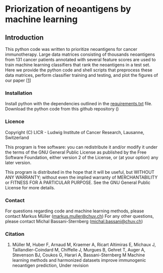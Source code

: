 # Priorization of neoantigens by machine learning

## Introduction
This python code was written to prioritize neoantigens for cancer immunotherapy. Large data matrices consisting of thousands neoantigens from 131 cancer patients annotated with several feature scores are used to train machine learning classifiers that rank the neoantigens in a test set. Here we provide the python code and shell scripts that preprocess these data matrices, perform classifier training and testing, and plot the figures of our paper [[1](#Citation)]

### Installation

Install python with the dependencies outlined in the [requirements.txt](https://github.com/bassanilab/NeoRanking/blob/master/requirements.txt) file. Download the python code from this github repository ()

### Licence

Copyright (C) LICR - Ludwig Institute of Cancer Research, Lausanne, Switzerland

This program is free software: you can redistribute it and/or modify it under the terms of the GNU General Public License as published by the Free Software Foundation, either version 2 of the License, or (at your option) any later version.

This program is distributed in the hope that it will be useful, but WITHOUT ANY WARRANTY; without even the implied warranty of MERCHANTABILITY or FITNESS FOR A PARTICULAR PURPOSE. See the GNU General Public License for more details.

### Contact

For questions regarding code and machine learning methods, please contact Markus Müller (markus.muller@chuv.ch)
For any other questions, please contact Michal Bassani-Sternberg (michal.bassani@chuv.ch)

### Citation

1. Müller M, Huber F, Arnaud M, Kraemer A, Ricart Altimiras E, Michaux J, Taillandier-Coindard M, Chiffelle J, Murgues B, Gehret T, Auger A, Stevenson BJ, Coukos G, Harari A, Bassani-Sternberg M
Machine learning methods and harmonized datasets improve immunogenic neoantigen prediction, Under revision


